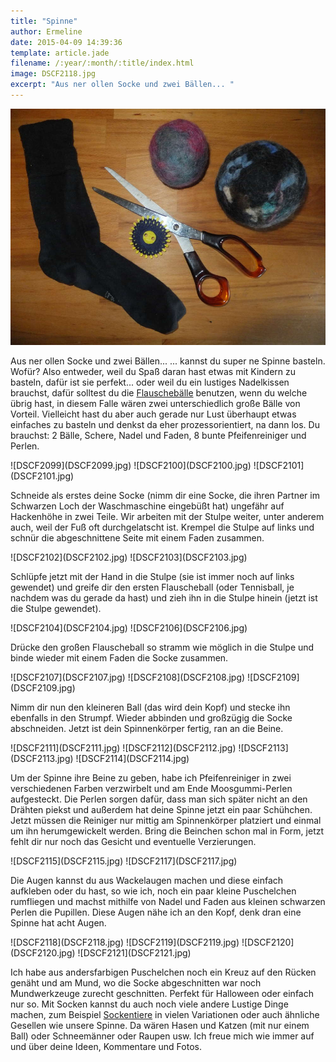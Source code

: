 ```yaml
---
title: "Spinne"
author: Ermeline
date: 2015-04-09 14:39:36
template: article.jade
filename: /:year/:month/:title/index.html
image: DSCF2118.jpg
excerpt: "Aus ner ollen Socke und zwei Bällen... "
---
```


![DSCF2097](DSCF2097.jpg)

Aus ner ollen Socke und zwei Bällen... ... kannst du super ne Spinne basteln. Wofür? Also entweder, weil du Spaß daran hast etwas mit Kindern zu basteln, dafür ist sie perfekt... oder weil du ein lustiges Nadelkissen brauchst, dafür solltest du die [Flauschebälle](http://flauschiversum.de/2013/07/flauscheballchen/ "Flauschebällchen") benutzen, wenn du welche übrig hast, in diesem Falle wären zwei unterschiedlich große Bälle von Vorteil. Vielleicht hast du aber auch gerade nur Lust überhaupt etwas einfaches zu basteln und denkst da eher prozessorientiert, na dann los. Du brauchst: 2 Bälle, Schere, Nadel und Faden, 8 bunte Pfeifenreiniger und Perlen.


<div class="slideshow_landscape">
![DSCF2099](DSCF2099.jpg)
![DSCF2100](DSCF2100.jpg)
![DSCF2101](DSCF2101.jpg)
</div>

Schneide als erstes deine Socke (nimm dir eine Socke, die ihren Partner im Schwarzen Loch der Waschmaschine eingebüßt hat) ungefähr auf Hackenhöhe in zwei Teile. Wir arbeiten mit der Stulpe weiter, unter anderem auch, weil der Fuß oft durchgelatscht ist. Krempel die Stulpe auf links und schnür die abgeschnittene Seite mit einem Faden zusammen.


<div class="slideshow_landscape">
![DSCF2102](DSCF2102.jpg)
![DSCF2103](DSCF2103.jpg)
</div>

Schlüpfe jetzt mit der Hand in die Stulpe (sie ist immer noch auf links gewendet) und greife dir den ersten Flauscheball (oder Tennisball, je nachdem was du gerade da hast) und zieh ihn in die Stulpe hinein (jetzt ist die Stulpe gewendet).


<div class="slideshow_landscape">
![DSCF2104](DSCF2104.jpg)
![DSCF2106](DSCF2106.jpg)
</div>

Drücke den großen Flauscheball so stramm wie möglich in die Stulpe und binde wieder mit einem Faden die Socke zusammen.


<div class="slideshow_landscape">
![DSCF2107](DSCF2107.jpg)
![DSCF2108](DSCF2108.jpg)
![DSCF2109](DSCF2109.jpg)
</div>

Nimm dir nun den kleineren Ball (das wird dein Kopf) und stecke ihn ebenfalls in den Strumpf. Wieder abbinden und großzügig die Socke abschneiden. Jetzt ist dein Spinnenkörper fertig, ran an die Beine.


<div class="slideshow_landscape">
![DSCF2111](DSCF2111.jpg)
![DSCF2112](DSCF2112.jpg)
![DSCF2113](DSCF2113.jpg)
![DSCF2114](DSCF2114.jpg)
</div>

Um der Spinne ihre Beine zu geben, habe ich Pfeifenreiniger in zwei verschiedenen Farben verzwirbelt und am Ende Moosgummi-Perlen aufgesteckt. Die Perlen sorgen dafür, dass man sich später nicht an den Drähten piekst und außerdem hat deine Spinne jetzt ein paar Schühchen. Jetzt müssen die Reiniger nur mittig am Spinnenkörper platziert und einmal um ihn herumgewickelt werden. Bring die Beinchen schon mal in Form, jetzt fehlt dir nur noch das Gesicht und eventuelle Verzierungen.


<div class="slideshow_landscape">
![DSCF2115](DSCF2115.jpg)
![DSCF2117](DSCF2117.jpg)
</div>

Die Augen kannst du aus Wackelaugen machen und diese einfach aufkleben oder du hast, so wie ich, noch ein paar kleine Puschelchen rumfliegen und machst mithilfe von Nadel und Faden aus kleinen schwarzen Perlen die Pupillen. Diese Augen nähe ich an den Kopf, denk dran eine Spinne hat acht Augen.


<div class="slideshow_landscape">
![DSCF2118](DSCF2118.jpg)
![DSCF2119](DSCF2119.jpg)
![DSCF2120](DSCF2120.jpg)
![DSCF2121](DSCF2121.jpg)
</div>

Ich habe aus andersfarbigen Puschelchen noch ein Kreuz auf den Rücken genäht und am Mund, wo die Socke abgeschnitten war noch Mundwerkzeuge zurecht geschnitten. Perfekt für Halloween oder einfach nur so. Mit Socken kannst du auch noch viele andere Lustige Dinge machen, zum Beispiel [Sockentiere](http://flauschiversum.de/2014/11/sockenhase/ "Sockenhase") in vielen Variationen oder auch ähnliche Gesellen wie unsere Spinne. Da wären Hasen und Katzen (mit nur einem Ball) oder Schneemänner oder Raupen usw. Ich freue mich wie immer auf und über deine Ideen, Kommentare und Fotos.
